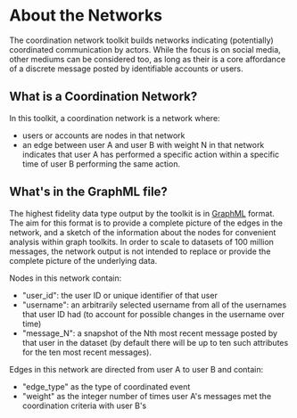 # About the Networks

The coordination network toolkit builds networks indicating (potentially) coordinated communication by actors. While the focus is on social media, other mediums can be considered too, as long as their is a core affordance of a discrete message posted by identifiable accounts or users.


## What is a Coordination Network?

In this toolkit, a coordination network is a network where:

- users or accounts are nodes in that network
- an edge between user A and user B with weight N in that network indicates that user A has performed a specific action within a specific time of user B performing the same action.



## What's in the GraphML file?

The highest fidelity data type output by the toolkit is in [GraphML](http://graphml.graphdrawing.org/) format. The aim for this format is to provide a complete picture of the edges in the network, and a sketch of the information about the nodes for convenient analysis within graph toolkits. In order to scale to datasets of 100 million messages, the network output is not intended to replace or provide the complete picture of the underlying data.

Nodes in this network contain:

- "user_id": the user ID or unique identifier of that user
- "username": an arbitrarily selected username from all of the usernames that user ID had (to account for possible changes in the username over time)
- "message_N": a snapshot of the Nth most recent message posted by that user in the dataset (by default there will be up to ten such attributes for the ten most recent messages).

Edges in this network are directed from user A to user B and contain:

- "edge_type" as the type of coordinated event
- "weight" as the integer number of times user A's messages met the coordination criteria with user B's